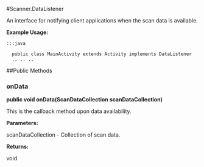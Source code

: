 #Scanner.DataListener

An interface for notifying client applications when the scan data is
 available.



**Example Usage:**
	
	:::java	
	 	
	  public class MainActivity extends Activity implements DataListener
	  .. .. ..
	  


##Public Methods

### onData

**public void onData(ScanDataCollection scanDataCollection)**

This is the callback method upon data availability.

**Parameters:**

scanDataCollection - Collection of scan data.

**Returns:**

void

